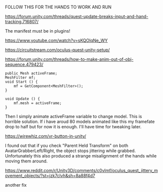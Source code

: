 
FOLLOW THIS FOR THE HANDS TO WORK AND RUN

https://forum.unity.com/threads/quest-update-breaks-input-and-hand-tracking.716807/


The manifest must be in plugins!


https://www.youtube.com/watch?v=sKQOlqNe_WY

https://circuitstream.com/oculus-quest-unity-setup/



https://forum.unity.com/threads/how-to-make-anim-out-of-obj-sequence.479423/

    public Mesh activeFrame;
    MeshFilter mf;
    void Start () {
        mf = GetComponent<MeshFilter>();
    }
   
    void Update () {
        mf.mesh = activeFrame;
    }

Then I simply animate activeFrame variable to change model.
This is horrible solution. If i have aroud 80 models animated like this my framefate drop to half but for now it is enough. I'll have time for tweaking later.

https://wirewhiz.com/vr-button-in-unity/


I found out that if you check "Parent Held Transform" on both AvatarGrabberLeft/Right, the object stops jittering while grabbed. Unfortunately this also produced a strange misalignment of the hands while moving them around.

https://www.reddit.com/r/Unity3D/comments/c0vlmf/oculus_quest_jittery_movement_objects/?st=jzk7clvh&sh=8a88f4d7

another fix